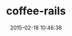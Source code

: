 ---
layout: post
title:  "coffee-rails"
repo:   "rails/coffee-rails"
date:   2015-02-18 10:46:38
gemurl: https://github.com/rails/coffee-rails
---